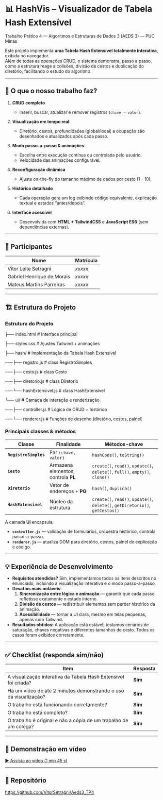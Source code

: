 # 📊 HashVis – Visualizador de **Tabela Hash Extensível**
Trabalho Prático 4 — Algoritmos e Estruturas de Dados 3 (AEDS 3) — PUC Minas  

Este projeto implementa **uma Tabela Hash Extensível totalmente interativa**, exibida no navegador.  
Além de todas as operações CRUD, o sistema demonstra, passo a passo, como a estrutura reage a colisões, divisão de cestos e duplicação do diretório, facilitando o estudo do algoritmo.

---

## 🚀 O que o nosso trabalho faz?
1. **CRUD completo**  
   - Inserir, buscar, atualizar e remover registros (`chave → valor`).

2. **Visualização em tempo real**  
   - Diretório, cestos, profundidades (global/local) e ocupação são desenhados e atualizados após cada passo.

3. **Modo passo-a-passo & animações**  
   - Escolha entre execução contínua ou controlada pelo usuário.  
   - Velocidade das animações configurável.

4. **Reconfiguração dinâmica**  
   - Ajuste on-the-fly do tamanho máximo de dados por cesto (1 – 10).

5. **Histórico detalhado**  
   - Cada operação gera um log exibindo código equivalente, explicação textual e estados “antes/depois”.

6. **Interface acessível**  
   - Desenvolvida com **HTML + TailwindCSS** e **JavaScript ES6** (sem dependências externas).

---

## 👥 Participantes
| Nome | Matrícula |
|------|-----------|
| Vitor Leite Setragni | *xxxxx* |
| Gabriel Henrique de Morais | *xxxxx* |
| Mateus Martins Parreiras | *xxxxx* |

---

## 🏗️ Estrutura do Projeto

### Estrutura do Projeto


├── index.html            # Interface principal

├── styles.css            # Ajustes Tailwind + animações

├── hash/                 # Implementação da Tabela Hash Extensível

----├── registro.js       # class RegistroSimples

----├── cesto.js          # class Cesto

----├── diretorio.js      # class Diretorio

----└── hashExtensivel.js # class HashExtensivel

└── ui/                   # Camada de interação e renderização

----├── controller.js     # Lógica de CRUD + histórico

----└── renderer.js       # Funções de desenho (diretório, cestos, painel)





### Principais classes & métodos

| Classe | Finalidade | Métodos-chave |
|--------|------------|---------------|
| **`RegistroSimples`** | Par `(chave, valor)` | `hashCode()`, `toString()` |
| **`Cesto`** | Armazena elementos, controla **PL** | `create()`, `read()`, `update()`, `delete()`, `full()`, `empty()`, `clone()` |
| **`Diretorio`** | Vetor de endereços + **PG** | `hash()`, `duplica()` |
| **`HashExtensivel`** | Núcleo da estrutura | `create()`, `read()`, `update()`, `delete()`, `getDiretorio()`, `getCestos()` |

A camada **UI** encapsula:
- **`controller.js`** — validação de formulários, orquestra histórico, controla passo-a-passo.  
- **`renderer.js`** — atualiza DOM para diretório, cestos, painel de explicação e código.

---

## 💡 Experiência de Desenvolvimento

- **Requisitos atendidos?** Sim, implementamos todos os itens descritos no enunciado, incluindo a visualização interativa e o modo passo-a-passo.
- **Desafios mais notáveis:**  
  1. **Sincronização entre lógica e animação** — garantir que cada passo refletisse exatamente o estado interno.  
  2. **Divisão de cestos** — redistribuir elementos sem perder histórico da animação.  
  3. **Acessibilidade** — tornar a UI clara, mesmo em telas pequenas, apenas com Tailwind.
- **Resultados obtidos:** A aplicação está estável; testamos cenários de saturação, chaves negativas e diferentes tamanhos de cesto. Todos os casos foram exibidos corretamente.

---

## ✅ Checklist (responda sim/não)

| Item | Resposta |
|------|----------|
| A visualização interativa da Tabela Hash Extensível foi criada? | **Sim** |
| Há um vídeo de até 2 minutos demonstrando o uso da visualização? | **Sim**  |
| O trabalho está funcionando corretamente? | **Sim** |
| O trabalho está completo? | **Sim** |
| O trabalho é original e não a cópia de um trabalho de um colega? | **Sim** |

---

## 🎥 Demonstração em vídeo
[▶️ Assista ao vídeo (1 min 45 s)](https://youtu.be/SEU_VIDEO)

---

## 📂 Repositório
<https://github.com/VitorSetragni/Aeds3_TP4>

